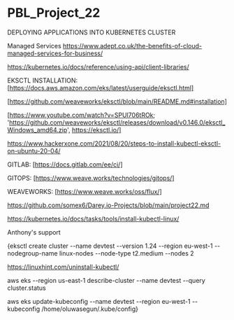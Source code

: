 # PBL_Project_22
DEPLOYING APPLICATIONS INTO KUBERNETES CLUSTER

Managed Services https://www.adept.co.uk/the-benefits-of-cloud-managed-services-for-business/

https://kubernetes.io/docs/reference/using-api/client-libraries/

EKSCTL INSTALLATION: [https://docs.aws.amazon.com/eks/latest/userguide/eksctl.html]

[https://github.com/weaveworks/eksctl/blob/main/README.md#installation]

[https://www.youtube.com/watch?v=SPUl706tROk;  'https://github.com/weaveworks/eksctl/releases/download/v0.146.0/eksctl_Windows_amd64.zip', https://eksctl.io/]

https://www.hackerxone.com/2021/08/20/steps-to-install-kubectl-eksctl-on-ubuntu-20-04/

GITLAB: [https://docs.gitlab.com/ee/ci/]

GITOPS: [https://www.weave.works/technologies/gitops/]

WEAVEWORKS: [https://www.weave.works/oss/flux/]

https://github.com/somex6/Darey.io-Projects/blob/main/project22.md

https://kubernetes.io/docs/tasks/tools/install-kubectl-linux/

Anthony's support

{eksctl create cluster --name devtest --version 1.24 --region eu-west-1 --nodegroup-name linux-nodes --node-type t2.medium --nodes 2

https://linuxhint.com/uninstall-kubectl/

aws eks --region us-east-1 describe-cluster --name devtest --query cluster.status

aws eks update-kubeconfig --name devtest --region eu-west-1 --kubeconfig /home/oluwasegun/.kube/config}